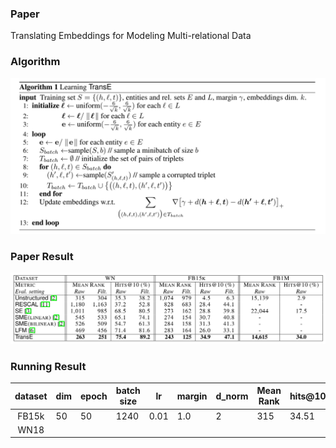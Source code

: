 ### Paper
Translating Embeddings for Modeling Multi-relational Data

### Algorithm

![](.\pictures\algorithm.png)

### Paper Result

![](.\pictures\result.png)

### Running Result

| dataset | dim  | epoch | batch size | lr   | margin | d_norm | Mean Rank       | hits@10(%)         |
| :-----: | ---- | ----- | ---------- | ---- | ------ | ------ | --------------- | ------------------ |
|  FB15k  | 50   | 50    | 1240       | 0.01 | 1.0    | 2      | 315             | 34.51              |
|  WN18   |      |       |            |      |        |        |                 |                    |

